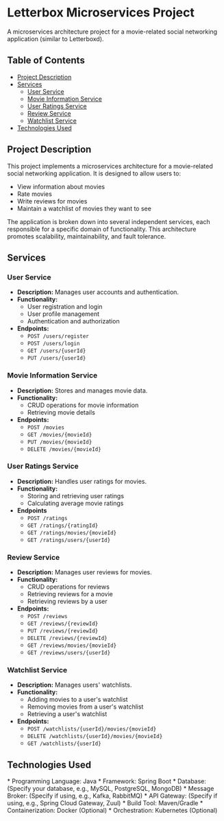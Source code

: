 # Letterbox Microservices Project

A microservices architecture project for a movie-related social networking application (similar to Letterboxd).

## Table of Contents

* [Project Description](#project-description)
* [Services](#services)
    * [User Service](#user-service)
    * [Movie Information Service](#movie-information-service)
    * [User Ratings Service](#user-ratings-service)
    * [Review Service](#review-service)
    * [Watchlist Service](#watchlist-service)
* [Technologies Used](#technologies-used)

## Project Description

This project implements a microservices architecture for a movie-related social networking application. It is designed to allow users to:

* View information about movies
* Rate movies
* Write reviews for movies
* Maintain a watchlist of movies they want to see

The application is broken down into several independent services, each responsible for a specific domain of functionality. This architecture promotes scalability, maintainability, and fault tolerance.

## Services

### User Service

* **Description:** Manages user accounts and authentication.
* **Functionality:**
    * User registration and login
    * User profile management
    * Authentication and authorization
* **Endpoints:**
    * `POST /users/register`
    * `POST /users/login`
    * `GET /users/{userId}`
    * `PUT /users/{userId}`

### Movie Information Service

* **Description:** Stores and manages movie data.
* **Functionality:**
    * CRUD operations for movie information
    * Retrieving movie details
* **Endpoints:**
    * `POST /movies`
    * `GET /movies/{movieId}`
    * `PUT /movies/{movieId}`
    * `DELETE /movies/{movieId}`

### User Ratings Service

* **Description:** Handles user ratings for movies.
* **Functionality:**
    * Storing and retrieving user ratings
    * Calculating average movie ratings
* **Endpoints**
    * `POST /ratings`
    * `GET /ratings/{ratingId}`
    * `GET /ratings/movies/{movieId}`
    * `GET /ratings/users/{userId}`

### Review Service

* **Description:** Manages user reviews for movies.
* **Functionality:**
    * CRUD operations for reviews
    * Retrieving reviews for a movie
    * Retrieving reviews by a user
* **Endpoints:**
    * `POST /reviews`
    * `GET /reviews/{reviewId}`
    * `PUT /reviews/{reviewId}`
    * `DELETE /reviews/{reviewId}`
    * `GET /reviews/movies/{movieId}`
    * `GET /reviews/users/{userId}`

### Watchlist Service

* **Description:** Manages users' watchlists.
* **Functionality:**
    * Adding movies to a user's watchlist
    * Removing movies from a user's watchlist
    * Retrieving a user's watchlist
* **Endpoints:**
    * `POST /watchlists/{userId}/movies/{movieId}`
    * `DELETE /watchlists/{userId}/movies/{movieId}`
    * `GET /watchlists/{userId}`

## Technologies Used

\* Programming Language: Java
\* Framework: Spring Boot
\* Database: (Specify your database, e.g., MySQL, PostgreSQL, MongoDB)
\* Message Broker: (Specify if using, e.g., Kafka, RabbitMQ)
\* API Gateway: (Specify if using, e.g., Spring Cloud Gateway, Zuul)
\* Build Tool: Maven/Gradle
\* Containerization: Docker (Optional)
\* Orchestration: Kubernetes (Optional)
